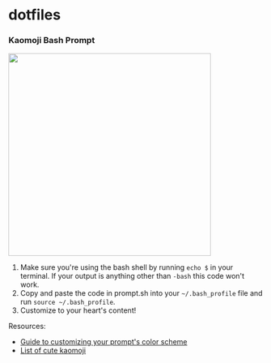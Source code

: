 # dotfiles

### Kaomoji Bash Prompt
<img src="https://i.imgur.com/I2d3ciY.png" width=400 />

1. Make sure you're using the bash shell by running `echo $` in your terminal. If your output is anything other than `-bash` this code won't work.
2. Copy and paste the code in prompt.sh into your `~/.bash_profile` file and run `source ~/.bash_profile`.
3. Customize to your heart's content!

Resources: 
- [Guide to customizing your prompt's color scheme](https://www.cyberciti.biz/faq/bash-shell-change-the-color-of-my-shell-prompt-under-linux-or-unix/)
- [List of cute kaomoji](http://japaneseemoticons.me/love-emoticons/)
